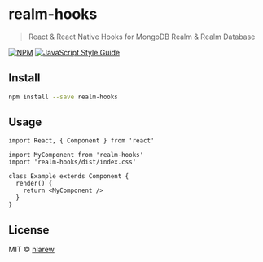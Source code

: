 # realm-hooks

> React &amp; React Native Hooks for MongoDB Realm &amp; Realm Database

[![NPM](https://img.shields.io/npm/v/realm-hooks.svg)](https://www.npmjs.com/package/realm-hooks) [![JavaScript Style Guide](https://img.shields.io/badge/code_style-standard-brightgreen.svg)](https://standardjs.com)

## Install

```bash
npm install --save realm-hooks
```

## Usage

```tsx
import React, { Component } from 'react'

import MyComponent from 'realm-hooks'
import 'realm-hooks/dist/index.css'

class Example extends Component {
  render() {
    return <MyComponent />
  }
}
```

## License

MIT © [nlarew](https://github.com/nlarew)
